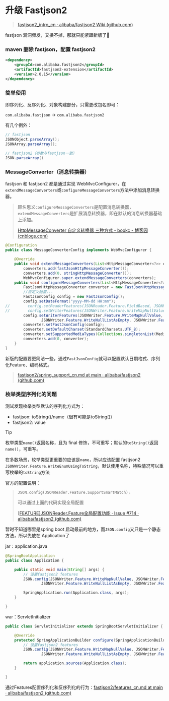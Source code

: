 # 升级 Fastjson2

> [fastjson2_intro_cn · alibaba/fastjson2 Wiki (github.com)](https://github.com/alibaba/fastjson2/wiki/fastjson2_intro_cn)

fastjson 漏洞频发，又换不掉，那就只能紧跟新版了:dog:

### maven 删除 fastjson，配置 fastjson2

```xml
<dependency>
    <groupId>com.alibaba.fastjson2</groupId>
    <artifactId>fastjson2-extension</artifactId>
    <version>2.0.15</version>
</dependency>
```

### 简单使用

即序列化、反序列化、对象构建部分，只需更改包名即可：

`com.alibaba.fastjson` -> `com.alibaba.fastjson2`

有几个例外：

```java
// fastjson
JSONObject.parseArray();
JSONArray.parseArray();
    
// fastjson2（参数与fastjson一致）
JSON.parseArray()
```

### MessageConverter（消息转换器）

fastjson 和 fastjson2 都是通过实现 WebMvcConfigurer，在`extendMessageConverters`或`configureMessageConverters`方法中添加消息转换器。

> 顾名思义`configureMessageConverters`是配置消息转换器，`extendMessageConverters`是扩展消息转换器，即在默认的消息转换器基础上添加。
>
> [HttpMessageConverter 自定义转换器 三种方式 - bookc - 博客园 (cnblogs.com)](https://www.cnblogs.com/bookc/p/14240002.html)

```java
@Configuration
public class MessageConverterConfig implements WebMvcConfigurer {

    @Override
    public void extendMessageConverters(List<HttpMessageConverter<?>> converters) {
        converters.add(fastJsonHttpMessageConverter());
        converters.add(0, stringHttpMessageConverter());
        WebMvcConfigurer.super.extendMessageConverters(converters);
    public void configureMessageConverters(List<HttpMessageConverter<?>> converters) {
        FastJsonHttpMessageConverter converter = new FastJsonHttpMessageConverter();
        //自定义配置...
        FastJsonConfig config = new FastJsonConfig();
        config.setDateFormat("yyyy-MM-dd HH:mm");
//        config.setReaderFeatures(JSONReader.Feature.FieldBased, JSONReader.Feature.SupportArrayToBean);
//        config.setWriterFeatures(JSONWriter.Feature.WriteMapNullValue, JSONWriter.Feature.PrettyFormat);
        config.setWriterFeatures(JSONWriter.Feature.WriteMapNullValue, JSONWriter.Feature.WriteNullNumberAsZero, JSONWriter.Feature.WriteNullStringAsEmpty,
                JSONWriter.Feature.WriteNullListAsEmpty, JSONWriter.Feature.WriteNullBooleanAsFalse, JSONWriter.Feature.WriteEnumUsingToString);
        converter.setFastJsonConfig(config);
        converter.setDefaultCharset(StandardCharsets.UTF_8);
        converter.setSupportedMediaTypes(Collections.singletonList(MediaType.APPLICATION_JSON));
        converters.add(0, converter);
    }
}
```

新版的配置要更简洁一些，通过`FastJsonConfig`就可以配置默认日期格式、序列化Feature、编码格式。

> [fastjson2/spring_support_cn.md at main · alibaba/fastjson2 (github.com)](https://github.com/alibaba/fastjson2/blob/main/docs/spring_support_cn.md)

### 枚举类型序列化的问题

测试发现枚举类型默认的序列化方式为：

- fastjson: toString()/name（很有可能是toString()）
- fastjson2: value

> [!TIP]
>
> 枚举类型`name()`返回名称，且为 final 修饰，不可重写；默认的`toString()`返回`name()`，可重写。

在多数场景，枚举类型更重要的应该是`name`，所以应该配置 fastjson2 `JSONWriter.Feature.WriteEnumUsingToString`，默认使用名称，特殊情况可以重写枚举的`toString`方法

官方的配置说明：

> ```
> JSON.config(JSONReader.Feature.SupportSmartMatch);
> ```
>
> 可以通过上面的代码实现全局配置
>
> [[FEATURE\]JSONReader.Feature全局配置功能 · Issue #714 · alibaba/fastjson2 (github.com)](https://github.com/alibaba/fastjson2/issues/714#issuecomment-1231018053)

暂时不知道哪里是spring boot 启动最前的地方，而`JSON.config`又只是一个静态方法，所以先放在 Application了

jar：application.java

```java
@SpringBootApplication
public class Application {

	public static void main(String[] args) {
		// 设置fastjson2 features
		JSON.config(JSONWriter.Feature.WriteMapNullValue, JSONWriter.Feature.WriteNullNumberAsZero, JSONWriter.Feature.WriteNullStringAsEmpty,
				JSONWriter.Feature.WriteNullListAsEmpty, JSONWriter.Feature.WriteNullBooleanAsFalse, JSONWriter.Feature.WriteEnumUsingToString);

		SpringApplication.run(Application.class, args);
	}

}
```

war：ServletInitializer

```java
public class ServletInitializer extends SpringBootServletInitializer {

	@Override
	protected SpringApplicationBuilder configure(SpringApplicationBuilder application) {
		// 设置fastjson2 features
		JSON.config(JSONWriter.Feature.WriteMapNullValue, JSONWriter.Feature.WriteNullNumberAsZero, JSONWriter.Feature.WriteNullStringAsEmpty,
				JSONWriter.Feature.WriteNullListAsEmpty, JSONWriter.Feature.WriteNullBooleanAsFalse, JSONWriter.Feature.WriteEnumUsingToString);

		return application.sources(Application.class);
	}

}
```

通过Features配置序列化和反序列化的行为：[fastjson2/features_cn.md at main · alibaba/fastjson2 (github.com)](https://github.com/alibaba/fastjson2/blob/main/docs/features_cn.md)